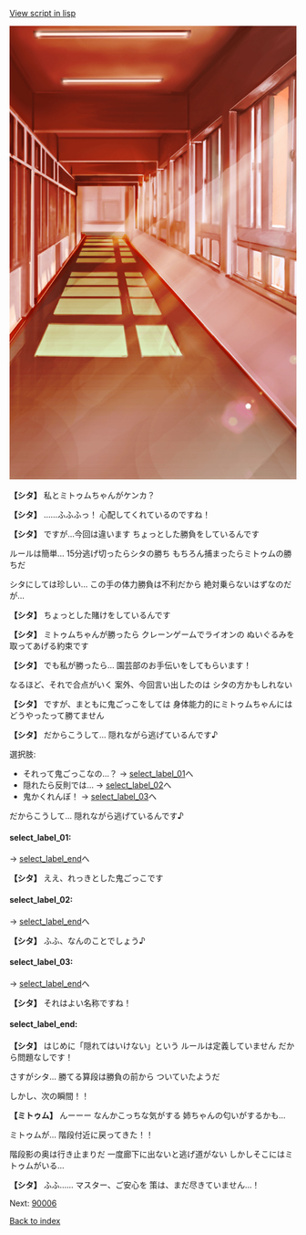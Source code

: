 [View script in lisp](../scripts/20164202.txt)

![corridor_evening.png](../images/backgrounds/corridor_evening.png)

**【シタ】**
私とミトゥムちゃんがケンカ？

**【シタ】**
……ふふふっ！
心配してくれているのですね！

**【シタ】**
ですが…今回は違います
ちょっとした勝負をしているんです

ルールは簡単…
15分逃げ切ったらシタの勝ち
もちろん捕まったらミトゥムの勝ちだ

シタにしては珍しい…
この手の体力勝負は不利だから
絶対乗らないはずなのだが…

**【シタ】**
ちょっとした賭けをしているんです

**【シタ】**
ミトゥムちゃんが勝ったら
クレーンゲームでライオンの
ぬいぐるみを取ってあげる約束です

**【シタ】**
でも私が勝ったら…
園芸部のお手伝いをしてもらいます！

なるほど、それで合点がいく
案外、今回言い出したのは
シタの方かもしれない

**【シタ】**
ですが、まともに鬼ごっこをしては
身体能力的にミトゥムちゃんには
どうやったって勝てません

**【シタ】**
だからこうして…
隠れながら逃げているんです♪

選択肢:
- それって鬼ごっこなの…？ → [select_label_01](#select_label_01)へ
- 隠れたら反則では… → [select_label_02](#select_label_02)へ
- 鬼かくれんぼ！ → [select_label_03](#select_label_03)へ

だからこうして…
隠れながら逃げているんです♪

#### select_label_01:
 → [select_label_end](#select_label_end)へ

**【シタ】**
ええ、れっきとした鬼ごっこです

#### select_label_02:
 → [select_label_end](#select_label_end)へ

**【シタ】**
ふふ、なんのことでしょう♪

#### select_label_03:
 → [select_label_end](#select_label_end)へ

**【シタ】**
それはよい名称ですね！

#### select_label_end:

**【シタ】**
はじめに「隠れてはいけない」という
ルールは定義していません
だから問題なしです！

さすがシタ…
勝てる算段は勝負の前から
ついていたようだ

しかし、次の瞬間！！

**【ミトゥム】**
んーーー
なんかこっちな気がする
姉ちゃんの匂いがするかも…

ミトゥムが…
階段付近に戻ってきた！！

階段影の奥は行き止まりだ
一度廊下に出ないと逃げ道がない
しかしそこにはミトゥムがいる…

**【シタ】**
ふふ……
マスター、ご安心を
策は、まだ尽きていません…！

Next: [90006](90006.md)

[Back to index](index.md)
